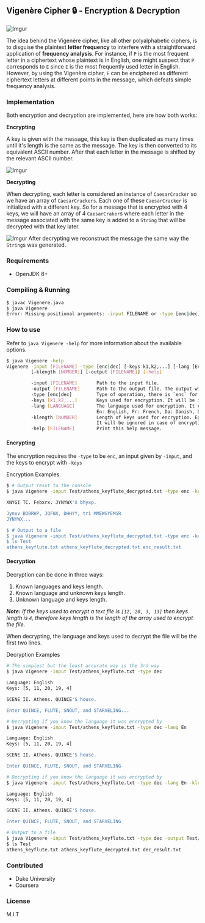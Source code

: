 ## Vigenère Cipher 🔒 - Encryption & Decryption
![Imgur](https://i.imgur.com/Ski7uDe.jpg)

The idea behind the Vigenère cipher, like all other polyalphabetic ciphers, is to disguise the plaintext **letter frequency** to interfere with a straightforward application of **frequency analysis**. For instance, if `P` is the most frequent letter in a ciphertext whose plaintext is in English, one might suspect that `P` corresponds to `E` since `E` is the most frequently used letter in English. However, by using the Vigenère cipher, `E` can be enciphered as different ciphertext letters at different points in the message, which defeats simple frequency analysis. 

### Implementation

Both encryption and decryption are implemented, here are how both works:

**Encrypting**

A key is given with the message, this key is then duplicated as many times until it's length is the same as the message. The key is then converted to its equivalent ASCII number. After that each letter in the message is shifted by the relevant ASCII number.

![Imgur](https://i.imgur.com/1w2Iepa.png)

**Decrypting**

When decrypting, each letter is considered an instance of `CaesarCracker` so we have an array of `CaesarCrackers`. Each one of these `CaesarCracker` is initialized with a different key. So for a message that is encrypted with 4 keys, we will have an array of 4 `CaesarCraker`s where each letter in the message associated with the same key is added to a `String` that will be decrypted with that key later.

![Imgur](https://i.imgur.com/V8MCRZJ.png)
After decrypting we reconstruct the message the same way the `String`s was generated.

### Requirements
* OpenJDK 8+

### Compiling & Running
```bash
$ javac Vigenere.java
$ java Vigenere
Error: Missing positional arguments: -input FILENAME or -type [enc|dec]
```

### How to use
Refer to `java Vigenere -help` for more information about the available options. 
```bash
$ java Vigenere -help
Vigenere -input [FILENAME] -type [enc|dec] [-keys k1,k2,...] [-lang [En|Fr|Da|Du|Ge|It|Po|Sp]]
         [-klength [NUMBER]] [-output [FILENAME]] [-help]

         -input [FILENAME]       Path to the input file.
         -output [FILENAME]      Path to the output file. The output will be in the console if no output was given.
         -type [enc|dec]         Type of operation, there is `enc` for encryption and `dec` for decryption.
         -keys [k1,k2,...]       Keys used for encryption. It will be ignored in case of decryption.
         -lang [LANGUAGE]        The language used for encryption. It can be one of the following
                                 En: English, Fr: French, Da: Danish, Du: Dutch, Ge: German, It: Italian, Po: Portuguese, Sp: Spanish
         -klength [NUMBER]       Length of keys used for encryption. Eg: let [20,4,2] be the keys used in encryption, then klength is 3.
                                 It will be ignored in case of encryption.
         -help [FILENAME]        Print this help message.
```

#### Encrypting
The encryption requires the `-type` to be `enc`, an input given by `-input`, and the keys to encrypt with `-keys`

Encryption Examples
```bash
$ # Output resut to the console
$ java Vigenere -input Test/athens_keyflute_decrypted.txt -type enc -keys 5,11,20,19,4

XNYGI TC. Febxrx. JYNYWX'X bhyxp.

Jynxv BOBRHP, JQFNX, DHHYY, tri MMEWGYEMSR
JYNYWX...

$ # Output to a file
$ java Vigenere -input Test/athens_keyflute_decrypted.txt -type enc -keys 5,11,20,19,4 -output Test/enc_result.txt
$ ls Test
athens_keyflute.txt athens_keyflute_decrypted.txt enc_result.txt
```
#### Decryption

Decryption can be done in three ways:
1. Known languages and keys length.
2. Known language and unknown keys length.
3. Unknown language and keys length.

*__Note:__ If the keys used to encrypt a text file is `[12, 20, 3, 13]` then keys length is `4`, therefore keys length is the length of the array used to encrypt the file.*

When decrypting, the language and keys used to decrypt the file will be the first two lines.

Decryption Examples
```bash
# The simplest but the least accurate way is the 3rd way
$ java Vigenere -input Test/athens_keyflute.txt -type dec

Language: English
Keys: [5, 11, 20, 19, 4]

SCENE II. Athens. QUINCE'S house.

Enter QUINCE, FLUTE, SNOUT, and STARVELING...
```
```bash
# Decrypting if you know the language it was encrypted by
$ java Vigenere -input Test/athens_keyflute.txt -type dec -lang En

Language: English
Keys: [5, 11, 20, 19, 4]

SCENE II. Athens. QUINCE'S house.

Enter QUINCE, FLUTE, SNOUT, and STARVELING
```
```bash
# Decrypting if you know the language it was encrypted by
$ java Vigenere -input Test/athens_keyflute.txt -type dec -lang En -klength 5

Language: English
Keys: [5, 11, 20, 19, 4]

SCENE II. Athens. QUINCE'S house.

Enter QUINCE, FLUTE, SNOUT, and STARVELING
```
```bash
# Output to a file
$ java Vigenere -input Test/athens_keyflute.txt -type dec -output Test/dec_result.txt
$ ls Test
athens_keyflute.txt athens_keyflute_decrypted.txt dec_result.txt
```

### Contributed
* Duke University 
* Coursera

### License
M.I.T
